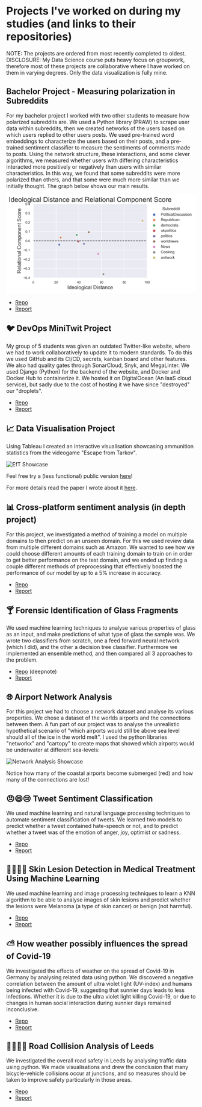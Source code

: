 # Projects I've worked on during my studies (and links to their repositories)

NOTE: The projects are ordered from most recently completed to oldest. <br>
DISCLOSURE: My Data Science course puts heavy focus on groupwork, therefore most of these projects are collaborative where I have worked on them in varying degrees. Only the data visualization is fully mine.

## Bachelor Project - Measuring polarization in Subreddits

For my bachelor project I worked with two other students to measure how polarized subreddits are. We used a Python library (PRAW) to scrape user data within subreddits, then we created networks of the users based on which users replied to other users posts. We used pre-trained word embeddings to characterize the users based on their posts, and a pre-trained sentiment classifier to measure the sentiments of comments made to posts. Using the network structure, these interactions, and some clever algorithms, we measured whether users with differing characteristics interacted more positively or negatively than users with similar characteristics. In this way, we found that some subreddits were more polarized than others, and that some were much more similar than we initially thought. The graph below shows our main results.

![Bachelor Project Showcase](https://github.com/woodstr/woodstr/blob/main/images/scatter.png)

 - [Repo](https://github.com/hugzito/bachelor_project)
 - [Report](https://github.com/hugzito/bachelor_project/blob/main/Bachelor_Project.pdf)



## :bird: DevOps MiniTwit Project

My group of 5 students was given an outdated Twitter-like website, where we had to work collaboratively to update it to modern standards. To do this we used GitHub and its CI/CD, secrets, kanban board and other features. We also had quality gates through SonarCloud, Snyk, and MegaLinter. We used Django (Python) for the backend of the website, and Docker and Docker Hub to containerize it. We hosted it on DigitalOcean (An IaaS cloud service), but sadly due to the cost of hosting it we have since "destroyed" our "droplets".

 - [Repo](https://github.com/FiveGuys-DevOps/MiniTwit)
 - [Report](https://github.com/FiveGuys-DevOps/exam-report/blob/fc480fd6f2ee33a79e2a907df622076c029913d3/build/BSc_group_h.pdf)



## :chart_with_upwards_trend: Data Visualisation Project

Using Tableau I created an interactive visualisation showcasing ammunition statistics from the videogame "Escape from Tarkov".

![EfT Showcase](https://github.com/woodstr/woodstr/blob/main/gifs/datavis-tarkov-showcase.gif)

Feel free try a (less functional) public version [here](https://public.tableau.com/app/profile/aidan.stocks/viz/AmmoGraph-Themed/AmmoGraphDashboard?publish=yes)!

For more details read the paper I wrote about it [here](https://drive.google.com/file/d/1vtx8P8xnSeRl-RvrJJ_PnbPBFjhN6EsE/view?usp=sharing).



## :bar_chart: Cross-platform sentiment analysis (in depth project)

For this project, we investigated a method of training a model on multiple domains to then predict on an unseen domain. For this we used review data from multiple different domains such as Amazon. We wanted to see how we could choose different amounts of each training domain to train on in order to get better performance on the test domain, and we ended up finding a couple different methods of preprocessing that effectively boosted the performance of our model by up to a 5% increase in accuracy.

 - [Repo](https://github.com/hugzito/2nd_year_project_group13)
 - [Report](https://drive.google.com/file/d/1ZnKUj-_UZbtwQbXMLdmGm10naod1SQBu/view?usp=sharing)




## :cocktail: Forensic Identification of Glass Fragments

We used machine learning techniques to analyse various properties of glass as an input, and make predictions of what type of glass the sample was. We wrote two classifiers from scratch, one a feed forward neural network (which I did), and the other a decision tree classifier. Furthermore we implemented an ensemble method, and then compared all 3 approaches to the problem.

 - [Repo](https://deepnote.com/workspace/woodstr-1f9ed61b-c580-4bc2-83cf-4153bf93470f/project/Machine-Learning-Project-Duplicate-d98e77ce-aa76-4dec-b5ba-79ff85eafdd7/%2Fmain.ipynb) (deepnote)
 - [Report](https://drive.google.com/file/d/165FXZAjAE6jFMIHL9WkAQIe0DuF7CB3X/view?usp=sharing)



## :globe_with_meridians: Airport Network Analysis

For this project we had to choose a network dataset and analyse its various properties. We chose a dataset of the worlds airports and the connections between them. A fun part of our project was to analyse the unrealistic hypothetical scenario of "which airports would still be above sea level should all of the ice in the world melt". I used the python libraries "networkx" and "cartopy" to create maps that showed which airports would be underwater at different sea-levels:

![Network Analysis Showcase](https://github.com/woodstr/woodstr/blob/main/gifs/network-analysis-showcase.gif)

Notice how many of the coastal airports become submerged (red) and how many of the connections are lost!




## :angry::smile::cry: Tweet Sentiment Classification

We used machine learning and natural language processing techniques to automate sentiment classification of tweets. We learned two models to predict whether a tweet contained hate-speech or not, and to predict whether a tweet was of the emotion of anger, joy, optimist or sadness.

 - [Repo](https://github.com/jonas-mika/twitter-hatespeech-detection)
 - [Report](https://drive.google.com/file/d/1TSVmheuEQSd5_ccieIEXxGXJNBP0IYdl/view?usp=sharing)



## :woman_health_worker::man_health_worker: Skin Lesion Detection in Medical Treatment Using Machine Learning

We used machine learning and image processing techniques to learn a KNN algorithm to be able to analyse images of skin lesions and predict whether the lesions were Melanoma (a type of skin cancer) or benign (not harmful).

 - [Repo](https://github.com/jonas-mika/skin-lesion-detection)
 - [Report](https://drive.google.com/file/d/1LzLnPkFjVLFgo9Q9K9coTzZuj8z9VEa5/view?usp=sharing)



## :partly_sunny: How weather possibly influences the spread of Covid-19

We investigated the effects of weather on the spread of Covid-19 in Germany by analysing related data using python. We discovered a negative correlation between the amount of ultra violet light (UV-index) and humans being infected with Covid-19, suggesting that sunnier days leads to less infections. Whether it is due to the ultra violet light killing Covid-19, or due to changes in human social interaction during sunnier days remained inconclusive.

 - [Repo](https://github.com/jonas-mika/covid19-analysis)
 - [Report](https://drive.google.com/file/d/14LGWbN8rWumDQ92pwLWQDk_gyb90EkpJ/view?usp=sharing)

## :bicyclist::collision::car::dash: Road Collision Analysis of Leeds

We investigated the overall road safety in Leeds by analysing traffic data using python. We made visualisations and drew the conclusion that many bicycle-vehicle collisions occur at junctions, and so measures should be taken to improve safety particularly in those areas.

 - [Repo](https://github.com/jonas-mika/fyp2021p01g09)
 - [Report](https://drive.google.com/file/d/1yXyYCPax3Cn5yMM6xYzNYNivF7ozlA1X/view?usp=sharing)
